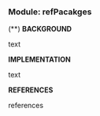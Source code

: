 ### **Module: refPacakges**

(**)
**BACKGROUND**

text

**IMPLEMENTATION**

text

**REFERENCES**

references
